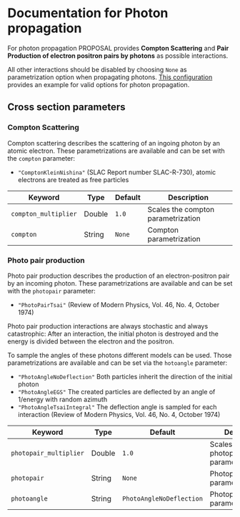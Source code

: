 # Documentation for Photon propagation #

For photon propagation PROPOSAL provides **Compton Scattering** and **Pair Production of electron positron pairs by photons** as possible interactions.

All other interactions should be disabled by choosing `None` as parametrization option when propagating photons.
[This configuration](config_photon.json) provides an example for valid options for photon propagation.

## Cross section parameters 

### Compton Scattering

Compton scattering describes the scattering of an ingoing photon by an atomic electron. These parametrizations are available and can be set with the `compton` parameter:
  - `"ComptonKleinNishina"` (SLAC Report number SLAC-R-730), atomic electrons are treated as free particles 

| Keyword                  | Type   | Default    | Description |
| -----------------------  | ------ | ---------- | ----------- |
| `compton_multiplier`     | Double | `1.0`      | Scales the compton parametrization |
| `compton`                | String | `None`     | Compton parametrization |

### Photo pair production

Photo pair production describes the production of an electron-positron pair by an incoming photon. These parametrizations are available and can be set with the `photopair` parameter:
  - `"PhotoPairTsai"` (Review of Modern Physics, Vol. 46, No. 4, October 1974)
  
Photo pair production interactions are always stochastic and always catastrophic: 
After an interaction, the initial photon is destroyed and the energy is divided between the electron and the positron.

To sample the angles of these photons different models can be used. Those parametrizations are available and can be set via the `hotoangle` parameter:
  - `"PhotoAngleNoDeflection"` Both particles inherit the direction of the initial photon
  - `"PhotoAngleEGS"` The created particles are deflected by an angle of 1/energy with random azimuth
  - `"PhotoAngleTsaiIntegral"` The deflection angle is sampled for each interaction (Review of Modern Physics, Vol. 46, No. 4, October 1974)

| Keyword                  | Type   | Default                   | Description |
| -----------------------  | ------ | ------------------------- | ----------- |
| `photopair_multiplier`   | Double | `1.0`                     | Scales the photopairproduction parametrization |
| `photopair`              | String | `None`                    | Photopairproduction parametrization |
| `photoangle`             | String | `PhotoAngleNoDeflection`  | Photopairproduction parametrization |

